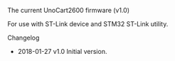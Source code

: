 The current UnoCart2600 firmware (v1.0)

For use with ST-Link device and STM32 ST-Link utility.

Changelog

* 2018-01-27 v1.0 Initial version.



